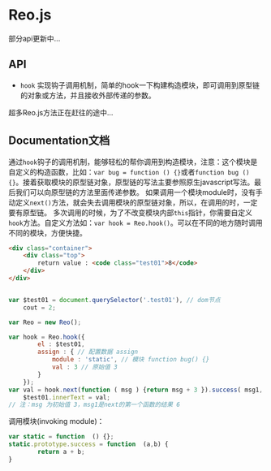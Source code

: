 # Reo.js
部分api更新中...
## API

- `hook` 实现钩子调用机制，简单的hook一下构建构造模块，即可调用到原型链的对象或方法，并且接收外部传递的参数。

超多Reo.js方法正在赶往的途中...

## Documentation文档

通过`hook`钩子的调用机制，能够轻松的帮你调用到构造模块，注意：这个模块是自定义的构造函数，比如：`var bug = function () {}`或者`function bug () {}`。接着获取模块的原型链对象，原型链的写法主要参照原生javascript写法。最后我们可以向原型链的方法里面传递参数。
如果调用一个模块module时，没有手动定义`next()`方法，就会失去调用模块的原型链对象，所以，在调用的时，一定要有原型链。
多次调用的时候，为了不改变模块内部`this`指针，你需要自定义`hook`方法。自定义方法如：`var hook = Reo.hook()`。可以在不同的地方随时调用不同的模块，方便快捷。
```html
<div class="container">
    <div class="top">
        return value : <code class="test01">8</code>
    </div>
</div>
```

```js

var $test01 = document.querySelector('.test01'), // dom节点
    cout = 2;

var Reo = new Reo();

var hook = Reo.hook({
        el : $test01,
        assign : { // 配置数据 assign
            module : 'static', // 模块 function bug() {}
            val : 3 // 原始值 3
        }
    });
var val = hook.next(function ( msg ) {return msg + 3 }).success( msg1, $test01 ); // 输出 return : 8
    $test01.innerText = val;
// 注：msg 为初始值 3，msg1是next的第一个函数的结果 6
```
调用模块(invoking module)：
```js
var static = function  () {};
static.prototype.success = function  (a,b) {
		return a + b;
}
```
